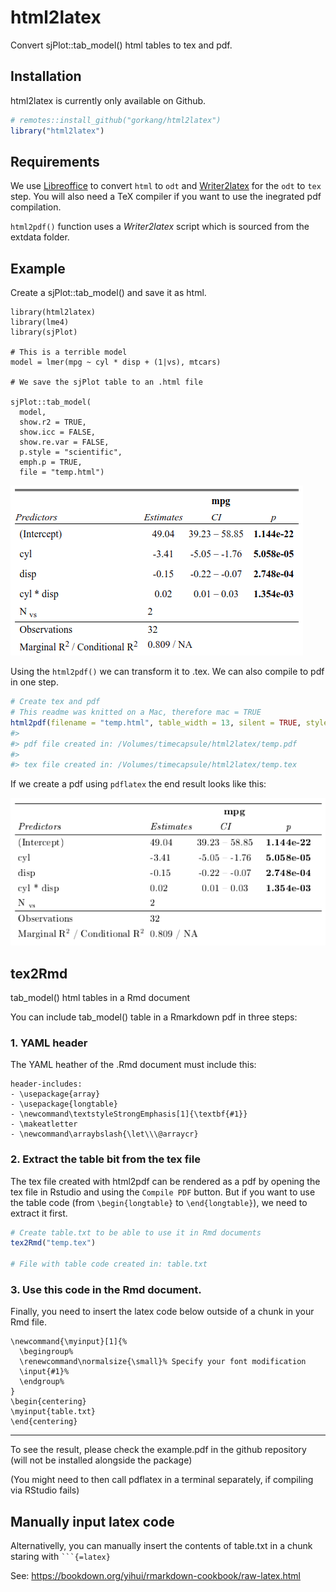 
<!-- README.md is generated from README.Rmd. Please edit that file -->

# html2latex

<!-- badges: start -->

<!-- badges: end -->

Convert sjPlot::tab\_model() html tables to tex and pdf.

## Installation

html2latex is currently only available on Github.

``` r
# remotes::install_github("gorkang/html2latex")
library("html2latex")
```

## Requirements

We use [Libreoffice](https://www.libreoffice.org/) to convert `html` to
`odt` and
[Writer2latex](https://sourceforge.net/projects/writer2latex/files/writer2latex/)
for the `odt` to `tex` step. You will also need a TeX compiler if you
want to use the inegrated pdf compilation.

`html2pdf()` function uses a *Writer2latex* script which is sourced from
the extdata folder.

## Example

Create a sjPlot::tab\_model() and save it as html.

    library(html2latex)
    library(lme4)
    library(sjPlot)
    
    # This is a terrible model
    model = lmer(mpg ~ cyl * disp + (1|vs), mtcars)
    
    # We save the sjPlot table to an .html file
    
    sjPlot::tab_model(
      model,
      show.r2 = TRUE,
      show.icc = FALSE,
      show.re.var = FALSE,
      p.style = "scientific",
      emph.p = TRUE,
      file = "temp.html")

![](img/sjplot.png)

Using the `html2pdf()` we can transform it to .tex. We can also compile
to pdf in one step.

``` r
# Create tex and pdf
# This readme was knitted on a Mac, therefore mac = TRUE
html2pdf(filename = "temp.html", table_width = 13, silent = TRUE, style = TRUE, build_pdf = TRUE, mac = TRUE, clean = TRUE)
#> 
#> pdf file created in: /Volumes/timecapsule/html2latex/temp.pdf
#> 
#> tex file created in: /Volumes/timecapsule/html2latex/temp.tex
```

If we create a pdf using `pdflatex` the end result looks like this:

![](img/html2latex.png)

## tex2Rmd

tab\_model() html tables in a Rmd document

You can include tab\_model() table in a Rmarkdown pdf in three steps:

### 1\. YAML header

The YAML heather of the .Rmd document must include this:

    header-includes:
    - \usepackage{array}
    - \usepackage{longtable}
    - \newcommand\textstyleStrongEmphasis[1]{\textbf{#1}}
    - \makeatletter
    - \newcommand\arraybslash{\let\\\@arraycr}

### 2\. Extract the table bit from the tex file

The tex file created with html2pdf can be rendered as a pdf by opening
the tex file in Rstudio and using the `Compile PDF` button. But if you
want to use the table code (from `\begin{longtable}` to
`\end{longtable}`), we need to extract it first.

``` r
# Create table.txt to be able to use it in Rmd documents
tex2Rmd("temp.tex")

# File with table code created in: table.txt
```

### 3\. Use this code in the Rmd document.

Finally, you need to insert the latex code below outside of a chunk in
your Rmd file.

    \newcommand{\myinput}[1]{%
      \begingroup%
      \renewcommand\normalsize{\small}% Specify your font modification
      \input{#1}%
      \endgroup%
    }
    \begin{centering}
    \myinput{table.txt}
    \end{centering}

-----

To see the result, please check the example.pdf in the github repository
(will not be installed alongside the package)

(You might need to then call pdflatex in a terminal separately, if
compiling via RStudio fails)

## Manually input latex code

Alternativelly, you can manually insert the contents of table.txt in a
chunk staring with ` ```{=latex} `

See: <https://bookdown.org/yihui/rmarkdown-cookbook/raw-latex.html>
